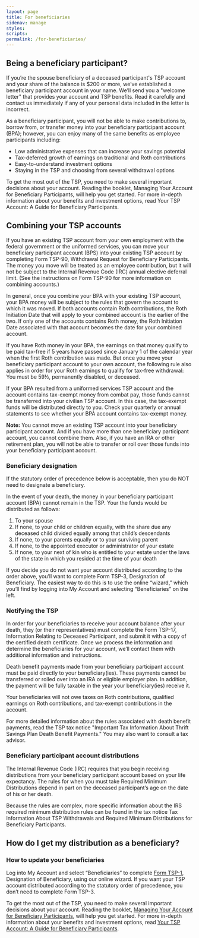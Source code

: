 ```yaml
---
layout: page
title: For beneficiaries
sidenav: manage
styles:
scripts:
permalink: /for-beneficiaries/
---
```


## Being a beneficiary participant?

If you’re the spouse beneficiary of a deceased participant's TSP account and your share of the balance is $200 or more, we’ve established a beneficiary participant account in your name. We’ll send you a "welcome letter" that provides your account and TSP benefits. Read it carefully and contact us immediately if any of your personal data included in the letter is incorrect.

As a beneficiary participant, you will not be able to make contributions to, borrow from, or transfer money into your beneficiary participant account (BPA); however, you can enjoy many of the same benefits as employee participants including:

- Low administrative expenses that can increase your savings potential
- Tax-deferred growth of earnings on traditional and Roth contributions
- Easy-to-understand investment options
- Staying in the TSP and choosing from several withdrawal options

To get the most out of the TSP, you need to make several important decisions about your account. Reading the booklet, Managing Your Account for Beneficiary Participants, will help you get started. For more in-depth information about your benefits and investment options, read Your TSP Account: A Guide for Beneficiary Participants.

## Combining your TSP accounts

If you have an existing TSP account from your own employment with the federal government or the uniformed services, you can move your beneficiary participant account (BPS) into your existing TSP account by completing Form TSP-90, Withdrawal Request for Beneficiary Participants. The money you move will be treated as an employee contribution, but it will not be subject to the Internal Revenue Code (IRC) annual elective deferral limit. (See the instructions on Form TSP-90 for more information on combining accounts.)

In general, once you combine your BPA with your existing TSP account, your BPA money will be subject to the rules that govern the account to which it was moved.
If both accounts contain Roth contributions, the Roth Initiation Date that will apply to your combined account is the earlier of the two. If only one of the accounts contains Roth money, the Roth Initiation Date associated with that account becomes the date for your combined account.

If you have Roth money in your BPA, the earnings on that money qualify to be paid tax-free if 5 years have passed since January 1 of the calendar year when the first Roth contribution was made. But once you move your beneficiary participant account to your own account, the following rule also applies in order for your Roth earnings to qualify for tax-free withdrawal: You must be 59½, permanently disabled, or deceased.

If your BPA resulted from a uniformed services TSP account and the account contains tax-exempt money from combat pay, those funds cannot be transferred into your civilian TSP account. In this case, the tax-exempt funds will be distributed directly to you. Check your quarterly or annual statements to see whether your BPA account contains tax-exempt money.

**Note:** You cannot move an existing TSP account into your beneficiary participant account. And if you have more than one beneficiary participant account, you cannot combine them. Also, if you have an IRA or other retirement plan, you will not be able to transfer or roll over those funds into your beneficiary participant account.

### Beneficiary designation

If the statutory order of precedence below is acceptable, then you do NOT need to designate a beneficiary.

In the event of your death, the money in your beneficiary participant account (BPA) cannot remain in the TSP. Your the funds would be distributed as follows:

1. To your spouse
1. If none, to your child or children equally, with the share due any deceased child divided equally among that child’s descendants
1. If none, to your parents equally or to your surviving parent
1. If none, to the appointed executor or administrator of your estate
1. If none, to your next of kin who is entitled to your estate under the laws of the state in which you resided at the time of your death

If you decide you do not want your account distributed according to the order above, you’ll want to complete Form TSP-3, Designation of Beneficiary. The easiest way to do this is to use the online “wizard,” which you’ll find by logging into My Account and selecting “Beneficiaries” on the left.

### Notifying the TSP

In order for your beneficiaries to receive your account balance after your death, they (or their representatives) must complete the Form TSP-17, Information Relating to Deceased Participant, and submit it with a copy of the certified death certificate. Once we process the information and determine the beneficiaries for your account, we’ll contact them with additional information and instructions.

Death benefit payments made from your beneficiary participant account must be paid directly to your beneficiary(ies). These payments cannot be transferred or rolled over into an IRA or eligible employer plan. In addition, the payment will be fully taxable in the year your beneficiary(ies) receive it.

Your beneficiaries will not owe taxes on Roth contributions, qualified earnings on Roth contributions, and tax-exempt contributions in the account.

For more detailed information about the rules associated with death benefit payments, read the TSP tax notice "Important Tax Information About Thrift Savings Plan Death Benefit Payments." You may also want to consult a tax advisor.

### Beneficiary participant account distributions

The Internal Revenue Code (IRC) requires that you begin receiving distributions from your beneficiary participant account based on your life expectancy. The rules for when you must take Required Minimum Distributions depend in part on the deceased participant’s age on the date of his or her death.

Because the rules are complex, more specific information about the IRS required minimum distribution rules can be found in the tax notice Tax Information About TSP Withdrawals and Required Minimum Distributions for Beneficiary Participants.

## How do I get my distribution as a beneficiary?

<div class="usa-alert usa-alert-info" >
  <div class="usa-alert-body"><h3 class="usa-alert-heading">How to update your beneficiaries</h3>
  <p class="usa-alert-text">Log into My Account and select “Beneficiaries” to complete <a href="">Form TSP-1</a>, <span class="italic">Designation of Beneficiary</span>, using our online wizard. If you want your TSP account distributed according to the <span data-term="statutory order of precedence" class="js-glossary-toggle term term-end">statutory order of precedence</span>, you don’t need to complete Form TSP-3.</p>
  </div>
</div>

To get the most out of the TSP, you need to make several important decisions about your account. Reading the booklet, <a href="/PDF/forms/tspbk32.pdf" class="pdfLink" title="PDF file opens in new tab"><span class="italic">Managing Your Account for Beneficiary Participants</span></a>, will help you get started. For more in-depth information about your benefits and investment options, read <a href="/PDF/forms/tspbk33.pdf" class="pdfLink" title="PDF file opens in new tab"><span class="italic">Your TSP Account: A Guide for Beneficiary Participants</span></a>.
<!-- CONTENT END -->
